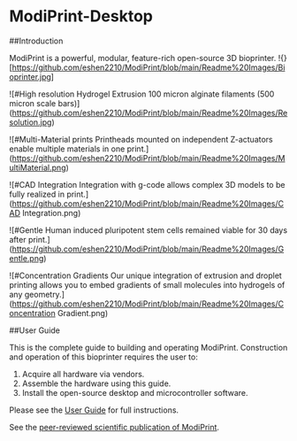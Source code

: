 # ModiPrint-Desktop

##Introduction

ModiPrint is a powerful, modular, feature-rich open-source 3D bioprinter. 
!{}[https://github.com/eshen2210/ModiPrint/blob/main/Readme%20Images/Bioprinter.jpg]

![#High resolution Hydrogel Extrusion
100 micron alginate filaments (500 micron scale bars)]
(https://github.com/eshen2210/ModiPrint/blob/main/Readme%20Images/Resolution.jpg)

![#Multi-Material prints
Printheads mounted on independent Z-actuators enable multiple materials in one print.]
(https://github.com/eshen2210/ModiPrint/blob/main/Readme%20Images/MultiMaterial.png)

![#CAD Integration
Integration with g-code allows complex 3D models to be fully realized in print.]
(https://github.com/eshen2210/ModiPrint/blob/main/Readme%20Images/CAD Integration.png)

![#Gentle
Human induced pluripotent stem cells remained viable for 30 days after print.]
(https://github.com/eshen2210/ModiPrint/blob/main/Readme%20Images/Gentle.png)

![#Concentration Gradients
Our unique integration of extrusion and droplet printing allows you to embed gradients of small molecules into hydrogels of any geometry.]
(https://github.com/eshen2210/ModiPrint/blob/main/Readme%20Images/Concentration Gradient.png)

##User Guide

This is the complete guide to building and operating ModiPrint. Construction and operation of this 
bioprinter requires the user to: 
1. Acquire all hardware via vendors. 
2. Assemble the hardware using this guide.
3. Install the open-source desktop and microcontroller software. 

Please see the [User Guide](https://github.com/eshen2210/ModiPrint/blob/main/User%20Guide.pdf) for full instructions.

See the [peer-reviewed scientific publication of ModiPrint](https://www.sciencedirect.com/science/article/pii/S2405886620300403).
